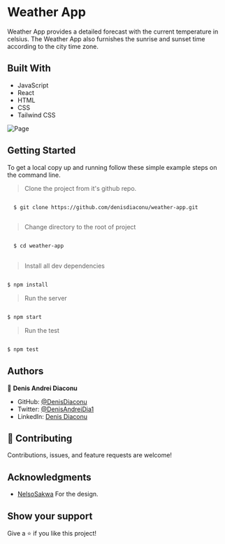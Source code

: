 # Weather App

Weather App provides a detailed forecast with the current temperature in celsius. The Weather App also furnishes the sunrise and sunset time according to the city time zone.

## Built With

- JavaScript
- React
- HTML
- CSS
- Tailwind CSS

![Page](https://https://github.com/denisdiaconu/weather-app/src/images/weatherApp.jpg)


## Getting Started

To get a local copy up and running follow these simple example steps on the command line.
> Clone the project from it's github repo.
```bash

  $ git clone https://github.com/denisdiaconu/weather-app.git
  
```

> Change directory to the root of project
```bash

  $ cd weather-app
  
  ```
  
> Install all dev dependencies
  ```bash

  $ npm install

```

> Run the server
  ```bash

  $ npm start

```

> Run the test
  ```bash

  $ npm test

```

## Authors

👤 **Denis Andrei Diaconu**

- GitHub: [@DenisDiaconu](https://github.com/denisdiaconu)
- Twitter: [@DenisAndreiDia1](https://twitter.com/DenisAndreiDia1)
- LinkedIn: [Denis Diaconu](https://www.linkedin.com/in/denis-diaconu-1394091b7/)

## 🤝 Contributing

Contributions, issues, and feature requests are welcome!

## Acknowledgments
- [NelsoSakwa](https://www.behance.net/sakwadesignstudio) For the design.

## Show your support

Give a ⭐️ if you like this project!